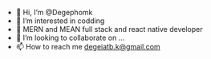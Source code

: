 - 👋 Hi, I’m @Degephomk
- 👀 I’m interested in codding
- 🌱 MERN and MEAN full stack and react native developer
- 💞️ I’m looking to collaborate on ...
- 📫 How to reach me degeiatb.k@gmail.com

<!---
Degephomk/Degephomk is a ✨ special ✨ repository because its `README.md` (this file) appears on your GitHub profile.
You can click the Preview link to take a look at your changes.
--->
